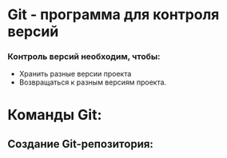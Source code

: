 # Git - программа для контроля версий


### Контроль версий необходим, чтобы: ###

+ Хранить разные версии проекта
+ Возвращаться к разным версиям проекта.

# Команды Git:


## Создание Git-репозитория: ##

